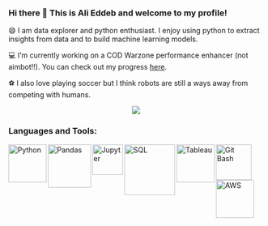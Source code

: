 ### Hi there 👋 This is Ali Eddeb and welcome to my profile!

😄 I am data explorer and python enthusiast. I enjoy using python to extract insights from data and to build machine learning models.

:computer: I’m currently working on a COD Warzone performance enhancer (not aimbot!!). You can check out my progress <a href="https://github.com/aeddeb/Predicting-Warzone-Wins-Based-on-Player-Performance">here</a>.

:soccer: I also love playing soccer but I think robots are still a ways away from competing with humans.

<p align="center">
  <img src="https://media.giphy.com/media/NWlBEcDW5evFS/giphy.gif" />
</p>

### Languages and Tools:

<img align="left" alt="Python" width = "75px" src="https://cdn.wccftech.com/wp-content/uploads/2015/10/python-logo.png" />
<img align="left" alt="Pandas" width = "85px" src="https://numfocus.org/wp-content/uploads/2016/07/pandas-logo-300.png" />
<img align="left" alt="Jupyter" width = "60px" src="https://upload.wikimedia.org/wikipedia/commons/thumb/3/38/Jupyter_logo.svg/1200px-Jupyter_logo.svg.png" />
<img align="left" alt="SQL" width = "100px" src="https://cdn.worldvectorlogo.com/logos/mysql.svg" />
<img align="left" alt="Tableau" width = "75px" src="https://i2.wp.com/zappysys.com/blog/wp-content/uploads/2018/06/tableau-integration-logo.png?fit=376%2C376&ssl=1" />
<img align="left" alt="Git Bash" width = "70px" src="https://hasura.io/blog/content/images/downloaded_images/setting-up-git-bash-for-windows-e26b59e44257/1-Je4yF-xdHEluVvmS0qw8JQ.png" />
<img align="left" alt="AWS" width = "75px" src="https://cdn.iconscout.com/icon/free/png-512/aws-1869025-1583149.png" />





<!--
**aeddeb/aeddeb** is a ✨ _special_ ✨ repository because its `README.md` (this file) appears on your GitHub profile.

Here are some ideas to get you started:

- 🔭 I’m currently working on ...
- 🌱 I’m currently learning ...
- 👯 I’m looking to collaborate on ...
- 🤔 I’m looking for help with ...
- 💬 Ask me about ...
- 📫 How to reach me: ...
- 😄 Pronouns: ...
- ⚡ Fun fact: ...
-->
